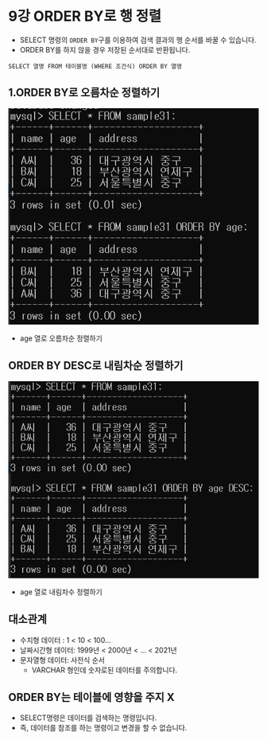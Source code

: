 # 9강 ORDER BY로 행 정렬

- SELECT 명령의 `ORDER BY`구를 이용하여 검색 결과의
행 순서를 바꿀 수 있습니다.
- ORDER BY를 하지 않을 경우 저장된 순서대로 반환됩니다.
  
```mysql
SELECT 열명 FROM 테이블명 (WHERE 조건식) ORDER BY 열명
```

## 1.ORDER BY로 오름차순 정렬하기

![](image/오름차순.png)
- age 열로 오름차순 정렬하기


## ORDER BY DESC로 내림차순 정렬하기

![](image/내림차순.png)
- age 열로 내림차수 정렬하기
## 대소관계
- 수치형 데이터 : 1 < 10 < 100...
- 날짜시간형 데이터: 1999년 < 2000년 < ... < 2021년
- 문자열형 데이터: 사전식 순서
    - VARCHAR 형인데 숫자로된 데이터를 주의합니다.
    
## ORDER BY는 테이블에 영향을 주지 X
- SELECT명령은 데이터를 검색하는 명령입니다.
- 즉, 데이터를 참조를 하는 명령이고 변경을 할 수 없습니다.
